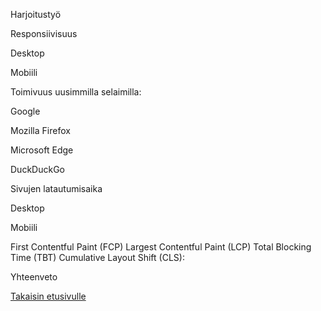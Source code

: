 Harjoitustyö 

Responsiivisuus

Desktop

Mobiili

Toimivuus uusimmilla selaimilla: 

Google

Mozilla Firefox

Microsoft Edge

DuckDuckGo

Sivujen latautumisaika

Desktop

Mobiili 

First Contentful Paint (FCP)
Largest Contentful Paint (LCP)
Total Blocking Time (TBT)
Cumulative Layout Shift (CLS): 

Yhteenveto

[Takaisin etusivulle](index.md)
